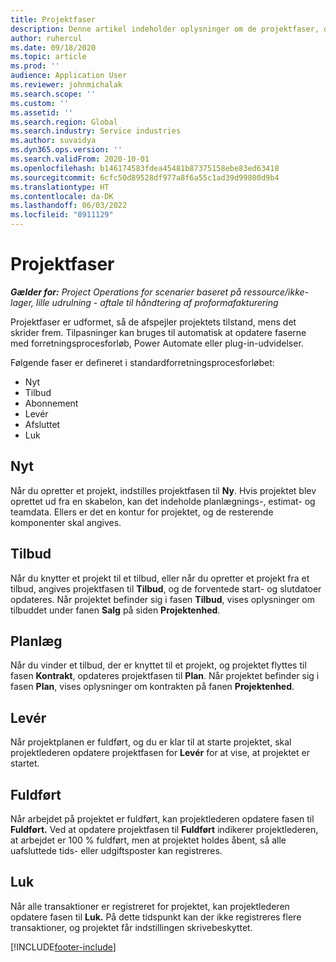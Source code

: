 ```yaml
---
title: Projektfaser
description: Denne artikel indeholder oplysninger om de projektfaser, der er tilgængelige i Microsoft Dynamics Project Operations.
author: ruhercul
ms.date: 09/18/2020
ms.topic: article
ms.prod: ''
audience: Application User
ms.reviewer: johnmichalak
ms.search.scope: ''
ms.custom: ''
ms.assetid: ''
ms.search.region: Global
ms.search.industry: Service industries
ms.author: suvaidya
ms.dyn365.ops.version: ''
ms.search.validFrom: 2020-10-01
ms.openlocfilehash: b146174583fdea45481b87375158ebe83ed63418
ms.sourcegitcommit: 6cfc50d89528df977a8f6a55c1ad39d99800d9b4
ms.translationtype: HT
ms.contentlocale: da-DK
ms.lasthandoff: 06/03/2022
ms.locfileid: "8911129"
---
```

# <a name="project-stages"></a>Projektfaser

_**Gælder for:** Project Operations for scenarier baseret på ressource/ikke-lager, lille udrulning - aftale til håndtering af proformafakturering_

Projektfaser er udformet, så de afspejler projektets tilstand, mens det skrider frem. Tilpasninger kan bruges til automatisk at opdatere faserne med forretningsprocesforløb, Power Automate eller plug-in-udvidelser.

Følgende faser er defineret i standardforretningsprocesforløbet:

- Nyt
- Tilbud
- Abonnement
- Levér
- Afsluttet
- Luk 

## <a name="new"></a>Nyt

Når du opretter et projekt, indstilles projektfasen til **Ny**. Hvis projektet blev oprettet ud fra en skabelon, kan det indeholde planlægnings-, estimat- og teamdata. Ellers er det en kontur for projektet, og de resterende komponenter skal angives.

## <a name="quote"></a>Tilbud

Når du knytter et projekt til et tilbud, eller når du opretter et projekt fra et tilbud, angives projektfasen til **Tilbud**, og de forventede start- og slutdatoer opdateres. Når projektet befinder sig i fasen **Tilbud**, vises oplysninger om tilbuddet under fanen **Salg** på siden **Projektenhed**.

## <a name="plan"></a>Planlæg

Når du vinder et tilbud, der er knyttet til et projekt, og projektet flyttes til fasen **Kontrakt**, opdateres projektfasen til **Plan**. Når projektet befinder sig i fasen **Plan**, vises oplysninger om kontrakten på fanen **Projektenhed**.

## <a name="deliver"></a>Levér

Når projektplanen er fuldført, og du er klar til at starte projektet, skal projektlederen opdatere projektfasen for **Levér** for at vise, at projektet er startet.

## <a name="complete"></a>Fuldført 

Når arbejdet på projektet er fuldført, kan projektlederen opdatere fasen til **Fuldført.** Ved at opdatere projektfasen til **Fuldført** indikerer projektlederen, at arbejdet er 100 % fuldført, men at projektet holdes åbent, så alle uafsluttede tids- eller udgiftsposter kan registreres.

## <a name="close"></a>Luk

Når alle transaktioner er registreret for projektet, kan projektlederen opdatere fasen til **Luk.** På dette tidspunkt kan der ikke registreres flere transaktioner, og projektet får indstillingen skrivebeskyttet.



[!INCLUDE[footer-include](../includes/footer-banner.md)]